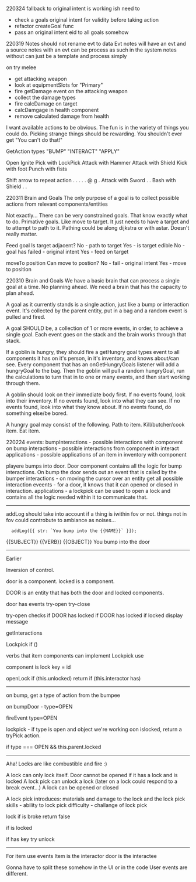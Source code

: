 220324
fallback to original intent is working ish
need to

- check a goals original intent for validity before taking action
- refactor createGoal func
- pass an original intent eid to all goals somehow

220319
Notes should not rename evt to data
Evt notes will have an evt and a source
notes with an evt can be process as such in the system
notes without can just be a template and process simply

on try melee

- get attacking weapon
- look at equipmentSlots for "Primary"
- fire getDamage event on the attacking weapon
- collect the damage types
- fire calcDamage on target
- calcDamgage in health component
- remove calculated damage from health

I want available actions to be obvious. The fun is in the variety of things you could do. Picking strange things should be rewarding. You shouldn't ever get "You can't do that!"

GetAction types
"BUMP"
"INTERACT"
"APPLY"

<!-- player interactions ordered by priority! -->

Open
Ignite
Pick with LockPick
Attack with Hammer
Attack with Shield
Kick with foot
Punch with fists

Shift arrow to repeat action
. . . .
. @ g .
Attack with Sword . .
Bash with Shield . .

220311 Brain and Goals
The only purpose of a goal is to collect possible actions from relevant components/entities

Not exactly... There can be very constrained goals. That know exactly what to do. Primative goals. Like move to target. It just needs to have a target and to attempt to path to it. Pathing could be along dijkstra or with astar. Doesn't really matter.

Feed goal
Is target adjacent?
No - path to target
Yes - is target edible
No - goal has failed - original intent
Yes - feed on target

moveTo position
Can move to postion?
No - fail - original intent
Yes - move to position

220310
Brain and Goals
We have a basic brain that can process a single goal at a time. No planning ahead. We need a brain that has the capacity to plan ahead.

A goal as it currently stands is a single action, just like a bump or interaction event. It's collected by the parent entity, put in a bag and a random event is pulled and fired.

A goal SHOULD be, a collection of 1 or more events, in order, to achieve a single goal. Each event goes on the stack and the brain works through that stack.

If a goblin is hungry, they should fire a getHungry goal types event to all components it has on it's person, in it's inventory, and knows about/can see. Every component that has an onGetHungryGoals listener will add a hungryGoal to the bag. Then the goblin will pull a random hungryGoal, run the calculations to turn that in to one or many events, and then start working through them.

A goblin should look on their immediate body first.
If no events found, look into their inventory.
If no events found, look into what they can see.
If no events found, look into what they know about.
If no events found, do something else/be bored.

A hungry goal may consist of the following. Path to item. Kill/butcher/cook item. Eat item.

220224
events:
bumpInteractions - possible interactions with component on bump
interactions - possible interactions from component in interact
applications - possible applications of an item in inventory with component

playere bumps into door. Door component contains all the logic for bump interactions. On bump the door sends out an event that is called by the bumper
interactions - on moving the cursor over an entity get all possible interaction eveents - for a door, it knows that it can opened or closed in interaction.
applications - a lockpick can be used to open a lock and contains all the logic needed within it to communicate that.

---

addLog should take into account if a thing is iwithin fov or not.
things not in fov could controbute to ambiance as noises...

      addLog([{ str: `You bump into the {{NAME}}` }]);

{{SUBJECT}} {{VERB}} {{OBJECT}}
You bump into the door

---

Earlier

Inversion of control.

door is a component.
locked is a component.

DOOR is an entity that has both the door and locked components.

door has events
try-open
try-close

try-open checks if DOOR has locked
if DOOR has locked
if locked display message

getInteractions

Lockpick
if ()

verbs that item components can implement
Lockpick
use

component is lock
key = id

openLock
if (this.unlocked) return
if (this.interactor has)

---

on bump, get a type of action from the bumpee

on bumpDoor - type=OPEN

fireEvent type=OPEN

lockpick - if type is open and object we're working oon islocked, return
a tryPick action.

if type === OPEN && this.parent.locked

---

Aha! Locks are like combustible and fire :)

A lock can only lock itself.
Door cannot be opened if it has a lock and is locked
A lock pick can unlock a lock
(later on a lock could respond to a break event...)
A lock can be opened or closed

A lock pick introduces:
materials and damage to the lock and the lock pick
skills - ability to lock pick
difficulty - challange of lock pick

lock
if is broke
return false

if is locked

if has key
try unlock

---

For item use events
Item is the interactor
door is the interactee

Gonna have to split these somehow in the UI or in the code
User events are different.
